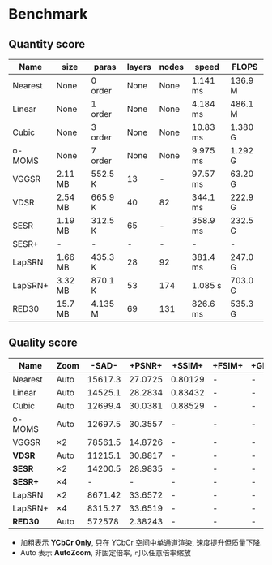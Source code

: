 # Benchmark

## Quantity score

Name|size|paras|layers|nodes|speed|FLOPS|
----|----|-----|------|-----|-----|-----|
Nearest|None|0 order|None|None|1.141 ms|136.9 M
Linear|None|1 order|None|None|4.184 ms|486.1 M
Cubic|None|3 order|None|None|10.83 ms|1.380 G
o-MOMS|None|7 order|None|None|9.975 ms|1.292 G
VGGSR|2.11 MB|552.5 K|13|-|97.57 ms|63.20 G
VDSR|2.54 MB|665.9 K|40|82|344.1 ms|222.9 G
SESR|1.19 MB|312.5 K|65|-|358.9 ms|232.5 G
SESR+|-|-|-|-|-|-
LapSRN|1.66 MB|435.3 K|28|92|381.4 ms|247.0 G
LapSRN+|3.32 MB|870.1 K|53|174|1.085 s|703.0 G
RED30|15.7 MB|4.135 M|69|131|826.6 ms|535.3 G

## Quality score

Name|Zoom|-SAD-|+PSNR+|+SSIM+|+FSIM+|+GMSD+
----|----|-----|------|------|------|------|
Nearest|Auto|15617.3|27.0725|0.80129|-|-
Linear|Auto|14525.1|28.2834|0.83432|-|-
Cubic|Auto|12699.4|30.0381|0.88529|-|-
o-MOMS|Auto|12697.5|30.3557|-|-|-
VGGSR|×2|78561.5|14.8726|-|-|-
**VDSR**|Auto|11215.1|30.8817|-|-|-
**SESR**|×2|14200.5|28.9835|-|-|-
**SESR+**|×4|-|-|-|-|-
LapSRN|×2|8671.42|33.6572|-|-|-
LapSRN+|×4|8315.27|33.6519|-|-|-
**RED30**|Auto|572578|2.38243|-|-|-

- 加粗表示 **YCbCr Only**, 只在 YCbCr 空间中单通道渲染, 速度提升但质量下降.
- Auto 表示 **AutoZoom**, 非固定倍率, 可以任意倍率缩放